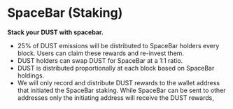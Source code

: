 # SpaceBar \(Staking\)

**Stack your DUST with spacebar.**

* 25% of DUST emissions will be distributed to SpaceBar holders every block. Users can claim these rewards and re-invest them.
* DUST holders can swap DUST for SpaceBar at a 1:1 ratio.
* DUST is distributed proportionally at each block based on SpaceBar holdings.
* We will only record and distribute DUST rewards to the wallet address that initiated the SpaceBar staking. While SpaceBar can be sent to other addresses only the initiating address will receive the DUST rewards,

